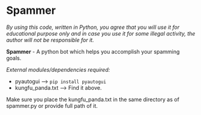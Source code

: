 # Spammer

*By using this code, written in Python, you agree that you will use it for educational purpose only and in case you use it for some illegal activity,
the author will not be responsible for it.*

**Spammer** - A python bot which helps you accomplish your spamming goals.

*External modules/dependencies required:*
- pyautogui --> ```pip install pyautogui```
- kungfu_panda.txt --> Find it above.


Make sure you place the kungfu_panda.txt in the same directory as of spammer.py or provide full path of it.
